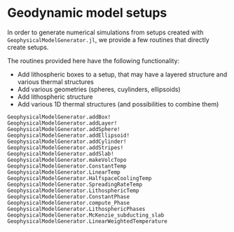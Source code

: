 # Geodynamic model setups

In order to generate numerical simulations from setups created with `GeophysicalModelGenerator.jl`, we provide a few routines that directly create setups. 

The routines provided here have the following functionality:
- Add lithospheric boxes to a setup, that may have a layered structure and various thermal structures
- Add various geometries (spheres, cuylinders, ellipsoids)
- Add lithospheric structure
- Add various 1D thermal structures (and possibilities to combine them)

```@docs
GeophysicalModelGenerator.addBox!
GeophysicalModelGenerator.addLayer!
GeophysicalModelGenerator.addSphere!
GeophysicalModelGenerator.addEllipsoid!
GeophysicalModelGenerator.addCylinder!
GeophysicalModelGenerator.addStripes!
GeophysicalModelGenerator.addSlab!
GeophysicalModelGenerator.makeVolcTopo
GeophysicalModelGenerator.ConstantTemp
GeophysicalModelGenerator.LinearTemp
GeophysicalModelGenerator.HalfspaceCoolingTemp
GeophysicalModelGenerator.SpreadingRateTemp
GeophysicalModelGenerator.LithosphericTemp
GeophysicalModelGenerator.ConstantPhase
GeophysicalModelGenerator.compute_Phase
GeophysicalModelGenerator.LithosphericPhases
GeophysicalModelGenerator.McKenzie_subducting_slab
GeophysicalModelGenerator.LinearWeightedTemperature
```
